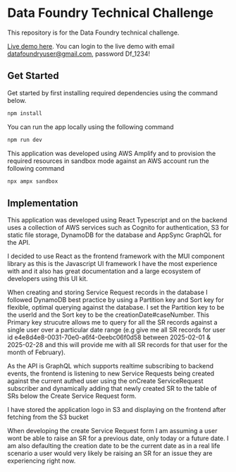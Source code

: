 # Data Foundry Technical Challenge
This repository is for the Data Foundry technical challenge.

[Live demo here](https://master.d39jj8npl6v464.amplifyapp.com).
You can login to the live demo with email datafoundryuser@gmail.com, password Df_1234! 

## Get Started
Get started by first installing required dependencies using the command below.
```bash
npm install
```
You can run the app locally using the following command
```bash
npm run dev
```
This application was developed using AWS Amplify and to provision the required resources in sandbox mode against an AWS account run the following command
```bash
npx ampx sandbox
```

## Implementation
This application was developed using React Typescript and on the backend uses a collection of AWS services such as Cognito for authentication, S3 for static file storage, DynamoDB for the database and AppSync GraphQL for the API.

I decided to use React as the frontend framework with the MUI component library as this is the Javascript UI framework I have the most experience with and it also has great documentation and a large ecosystem of developers using this UI kit.

When creating and storing Service Request records in the database I followed DynamoDB best practice by using a Partition key and Sort key for flexible, optimal querying against the database. I set the Partition key to be the userId and the Sort key to be the creationDate#caseNumber. This Primary key strucutre allows me to query for all the SR records against a single user over a particular date range (e.g give me all SR records for user id e4e8d4e8-0031-70e0-a6f4-0eebc06f0d58 between 2025-02-01 & 2025-02-28 and this will provide me with all SR records for that user for the month of February).

As the API is GraphQL which supports realtime subscribing to backend events, the frontend is listening to new Service Requests being created against the current authed user using the onCreate ServiceRequest subscriber and dynamically adding that newly created SR to the table of SRs below the Create Service Request form.

I have stored the application logo in S3 and displaying on the frontend after fetching from the S3 bucket

When developing the create Service Request form I am assuming a user wont be able to raise an SR for a previous date, only today or a future date. I am also defaulting the creation date to be the current date as in a real life scenario a user would very likely be raising an SR for an issue they are experiencing right now.